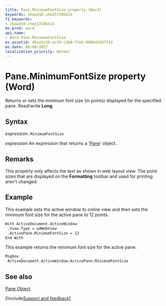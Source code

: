 ```yaml
---
title: Pane.MinimumFontSize property (Word)
keywords: vbawd10.chm157286415
f1_keywords:
- vbawd10.chm157286415
ms.prod: word
api_name:
- Word.Pane.MinimumFontSize
ms.assetid: 45aa3c50-ac50-c3b0-f7eb-099b4559ff43
ms.date: 06/08/2017
localization_priority: Normal
---
```



# Pane.MinimumFontSize property (Word)

Returns or sets the minimum font size (in points) displayed for the specified pane. Read/write  **Long**.


## Syntax

_expression_. `MinimumFontSize`

 _expression_ An expression that returns a '[Pane](Word.Pane.md)' object.


## Remarks

This property only affects the text as shown in web layout view. The point sizes that are displayed on the  **Formatting** toolbar and used for printing aren't changed.


## Example

This example sets the active window to online view and then sets the minimum font size for the active pane to 12 points.


```vb
With ActiveDocument.ActiveWindow 
 .View.Type = wdWebView 
 .ActivePane.MinimumFontSize = 12 
End With
```

This example returns the minimum font size for the active pane.




```vb
Msgbox _ 
 ActiveDocument.ActiveWindow.ActivePane.MinimumFontSize
```


## See also


[Pane Object](Word.Pane.md)

[!include[Support and feedback](~/includes/feedback-boilerplate.md)]